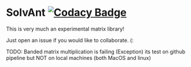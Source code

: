 # SolvAnt [![Codacy Badge](https://api.codacy.com/project/badge/Grade/d33593faf7ee4367a5fc0909531dfb31)](https://app.codacy.com/manual/llyr-who/solvant?utm_source=github.com&utm_medium=referral&utm_content=llyr-who/solvant&utm_campaign=Badge_Grade_Dashboard)

This is very much an experimental matrix library!

Just open an issue if you would like to collaborate. (:

TODO: Banded matrix multiplication is failing (Exception) its test on github pipeline but NOT on local machines (both MacOS and linux)
